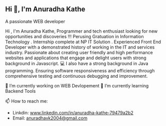 ## Hi 👋, I'm Anuradha Kathe

  A passionate WEB developer

Hi , I'm Anuradha Kathe, Programmer and tech enthusiast looking for new opportunities and discoveries !!! Perusing Gratuation in Information Technology . Internship complete at NP IT Solution . Experienced Front End Developer with a demonstrated history of working in the IT and services industry. Passionate about creating user friendly and high performance websites and applications that engage and delight users with strong background in Javascript. 💻 I also have a strong background in Java programming. Ensuring software responsiveness and efficiency through comprehensive testing and continuous debugging and improvement.

🔭 I’m currently working on WEB Devlopement
 🌱 I’m currently learning  Backend Tools

 📫 How to reach me:
- Linkdin: www.linkedin.com/in/anuradha-kathe-79479a2b2
- Email: anuradhavk2004@gmail.com

